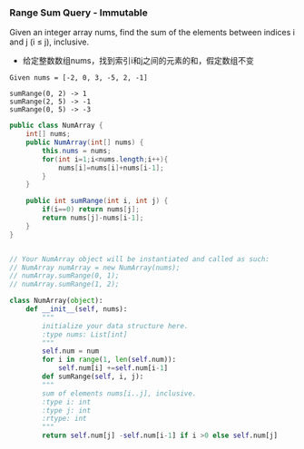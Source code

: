 ### Range Sum Query - Immutable

Given an integer array nums, find the sum of the elements between indices i and j (i ≤ j), inclusive.

* 给定整数数组nums，找到索引i和j之间的元素的和，假定数组不变
```
Given nums = [-2, 0, 3, -5, 2, -1]

sumRange(0, 2) -> 1
sumRange(2, 5) -> -1
sumRange(0, 5) -> -3
```

``` java
public class NumArray {
    int[] nums;
    public NumArray(int[] nums) {
        this.nums = nums;
        for(int i=1;i<nums.length;i++){
            nums[i]=nums[i]+nums[i-1];
        }
    }

    public int sumRange(int i, int j) {
        if(i==0) return nums[j];
        return nums[j]-nums[i-1];
    }
}


// Your NumArray object will be instantiated and called as such:
// NumArray numArray = new NumArray(nums);
// numArray.sumRange(0, 1);
// numArray.sumRange(1, 2);
```
``` python
class NumArray(object):
    def __init__(self, nums):
        """
        initialize your data structure here.
        :type nums: List[int]
        """
        self.num = num
        for i in range(1, len(self.num)):
            self.num[i] +=self.num[i-1]
        def sumRange(self, i, j):
        """
        sum of elements nums[i..j], inclusive.
        :type i: int
        :type j: int
        :rtype: int
        """
        return self.num[j] -self.num[i-1] if i >0 else self.num[j]
```




















